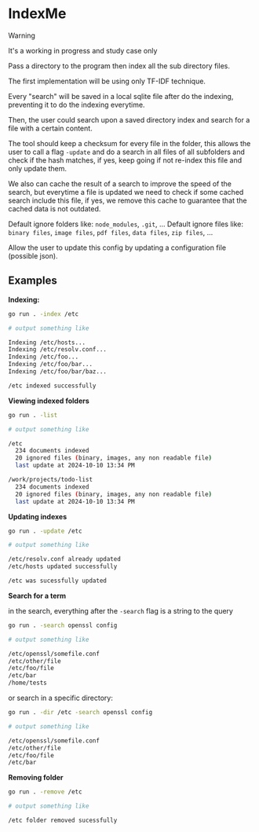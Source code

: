 # IndexMe

> [!WARNING]
> It's a working in progress and study case only

Pass a directory to the program then index all the sub directory files.

The first implementation will be using only TF-IDF technique.

Every "search" will be saved in a local sqlite file after do the indexing, preventing it to do the indexing everytime.

Then, the user could search upon a saved directory index and search for a file with a certain content.

The tool should keep a checksum for every file in the folder, this allows the user to call a flag `-update` and do a search
in all files of all subfolders and check if the hash matches, if yes, keep going if not re-index this file and only update them.

We also can cache the result of a search to improve the speed of the search, but everytime a file is updated we need to check if some cached search include this file, if yes, we remove this cache
to guarantee that the cached data is not outdated.

Default ignore folders like: `node_modules`, `.git`, ...
Default ignore files like: `binary files`, `image files`, `pdf files`, `data files`, `zip files`, ...

Allow the user to update this config by updating a configuration file (possible json).

## Examples

**Indexing:**

```bash
go run . -index /etc

# output something like

Indexing /etc/hosts...
Indexing /etc/resolv.conf...
Indexing /etc/foo...
Indexing /etc/foo/bar...
Indexing /etc/foo/bar/baz...

/etc indexed successfully
```

**Viewing indexed folders**

```bash
go run . -list

# output something like

/etc
  234 documents indexed
  20 ignored files (binary, images, any non readable file)
  last update at 2024-10-10 13:34 PM

/work/projects/todo-list
  234 documents indexed
  20 ignored files (binary, images, any non readable file)
  last update at 2024-10-10 13:34 PM
```

**Updating indexes**

```bash
go run . -update /etc

# output something like

/etc/resolv.conf already updated
/etc/hosts updated successfully

/etc was sucessfully updated
```

**Search for a term**

in the search, everything after the `-search` flag is a string to the query

```bash
go run . -search openssl config

# output something like

/etc/openssl/somefile.conf
/etc/other/file
/etc/foo/file
/etc/bar
/home/tests
```

or search in a specific directory:


```bash
go run . -dir /etc -search openssl config

# output something like

/etc/openssl/somefile.conf
/etc/other/file
/etc/foo/file
/etc/bar
```

**Removing folder**

```bash
go run . -remove /etc

# output something like

/etc folder removed sucessfully
```
